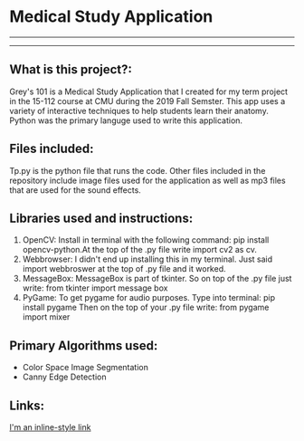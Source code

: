 # Medical Study Application
---------------------------
---------------------------

## What is this project?:

Grey's 101 is a Medical Study Application that I created for my term project in the 15-112 course at CMU during the 2019 Fall Semster. This app uses a variety of interactive techniques to help students learn their anatomy. Python was the primary languge used to write this application.

## Files included:

Tp.py is the python file that runs the code. Other files included in the repository include image files used for the application as well as mp3 files that are used for the sound effects. 

## Libraries used and instructions:
1. OpenCV:
    Install in terminal with the following command: pip install opencv-python.At the top of the .py file write import cv2 as cv.
2. Webbrowser:
    I didn't end up installing this in my terminal. Just said import webbroswer at the top of .py file and it worked.
3. MessageBox:
    MessageBox is part of tkinter. So on top of the .py file just write: 
    from tkinter import message box
4. PyGame:
    To get pygame for audio purposes. Type into terminal: pip install pygame
	Then on the top of your .py file write: 
    from pygame import mixer

## Primary Algorithms used:
* Color Space Image Segmentation
* Canny Edge Detection

## Links:
[I'm an inline-style link](https://www.youtube.com/watch?v=juUnIJLmm7Q&feature=youtu.be)